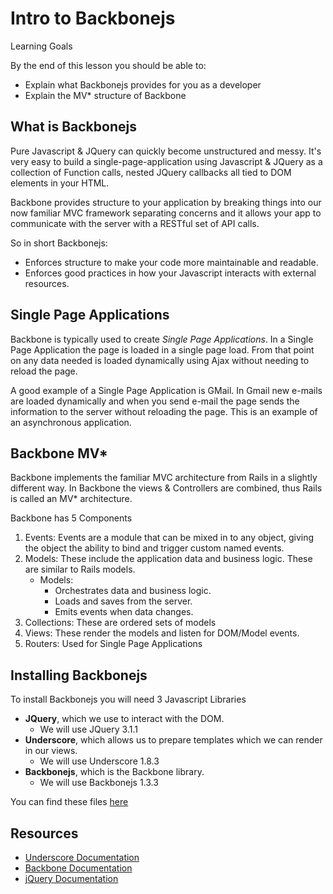 
# Intro to Backbonejs

Learning Goals

By the end of this lesson you should be able to:

- Explain what Backbonejs provides for you as a developer
- Explain the MV* structure of Backbone

## What is Backbonejs

Pure Javascript & JQuery can quickly become unstructured and messy.  It's very easy to build a single-page-application using Javascript & JQuery as a collection of Function calls, nested JQuery callbacks all tied to DOM elements in your HTML.  

Backbone provides structure to your application by breaking things into our now familiar MVC framework separating concerns and it allows your app to communicate with the server with a RESTful set of API calls.  

So in short Backbonejs:
-  Enforces structure to make your code more maintainable and readable.
-  Enforces good practices in how your Javascript interacts with external resources.  

## Single Page Applications

Backbone is typically used to create *Single Page Applications*.  In a Single Page Application the page is loaded in a single page load.  From that point on any data needed is loaded dynamically using Ajax without needing to reload the page.  

A good example of a Single Page Application is GMail.  In Gmail new e-mails are loaded dynamically and when you send e-mail the page sends the information to the server without reloading the page.  This is an example of an asynchronous application.  

## Backbone MV*

Backbone implements the familiar MVC architecture from Rails in a slightly different way.  In Backbone the views & Controllers are combined, thus Rails is called an MV* architecture.  

Backbone has 5 Components

1.  Events:  Events are a module that can be mixed in to any object, giving the object the ability to bind and trigger custom named events.  
1.  Models:  These include the application data and business logic.  These are similar to Rails models.
	- Models:
		- Orchestrates data and business logic.  
		- Loads and saves from the server.   
		- Emits events when data changes.  
1.  Collections:  These are ordered sets of models
1.  Views:  These render the models and listen for DOM/Model events.
1.  Routers:  Used for Single Page Applications


## Installing Backbonejs

To install Backbonejs you will need 3 Javascript Libraries
- **JQuery**, which we use to interact with the DOM.
	- We will use JQuery 3.1.1
- **Underscore**, which allows us to prepare templates which we can render in our views.
	- We will use Underscore 1.8.3
- **Backbonejs**, which is the Backbone library.  
	- We will use Backbonejs 1.3.3
	
You can find these files [here](resources/backbonejs.zip) 


## Resources
- [Underscore Documentation](http://underscorejs.org/)
- [Backbone Documentation](http://backbonejs.org/)
- [jQuery Documentation](http://api.jquery.com/)




  